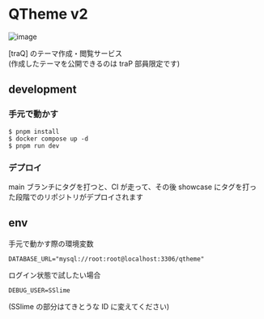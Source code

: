 # QTheme v2

![image](https://user-images.githubusercontent.com/62363188/231838331-e0ddcc7c-3c86-4483-80cb-2bab7d37f0b2.png)

[traQ] のテーマ作成・閲覧サービス  
(作成したテーマを公開できるのは traP 部員限定です)

## development
### 手元で動かす
```
$ pnpm install
$ docker compose up -d
$ pnpm run dev
```

### デプロイ
main ブランチにタグを打つと、CI が走って、その後 showcase にタグを打った段階でのリポジトリがデプロイされます

## env
手元で動かす際の環境変数

```
DATABASE_URL="mysql://root:root@localhost:3306/qtheme"
```

ログイン状態で試したい場合
```
DEBUG_USER=SSlime
```
(SSlime の部分はてきとうな ID に変えてください)
